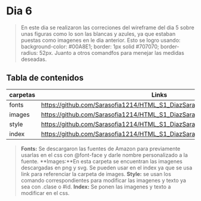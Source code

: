 # Dia 6
>En este dia se realizaron las correciones del wireframe del dia 5 sobre unas figuras como lo son las blancas y azules, ya que estaban puestas como imagenes en le dia anterior. Esto se logro usando:
> background-color: #00A8E1; border: 1px solid #707070; border-radius: 52px. Juanto a otros comandfos para menejar las medidas deseadas.
## Tabla de contenidos
| carpetas| Links  |
|--|--|
| fonts | https://github.com/Sarasofia1214/HTML_S1_DiazSara/tree/master/Dia5/fonts |
| images| https://github.com/Sarasofia1214/HTML_S1_DiazSara/tree/master/Dia5/images |
| style | https://github.com/Sarasofia1214/HTML_S1_DiazSara/tree/master/Dia5/style |
| index | https://github.com/Sarasofia1214/HTML_S1_DiazSara/blob/master/Dia5/index.html |

>**Fonts:** Se descargaron las fuentes de Amazon para previamente usarlas en el css con @font-face y darle nombre personalizado a la fuente.
>**Images:**En esta carpeta se encuentran las imagenes descargadas en png y svg. Se pueden usar en el index ya que se usa link para referenciar la carpeta de images.
>**Style:** se usan los comando correspondientes para modificar las imagenes y texto ya sea con .clase o #id.
>**Index:** Se ponen las imagenes y texto a modificar en el css.
